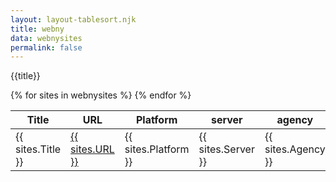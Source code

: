```yaml
---
layout: layout-tablesort.njk
title: webny
data: webnysites
permalink: false
---
```

{{title}}
 




<table id="dmv" class="display">
<thead class="">
<tr>
<th>Title</th> 
<th>URL</th>
<th>Platform</th>
<th>server</th>
<th>agency</th>
<th>cluster</th>
</tr>
</thead>
<tbody>
{% for sites in webnysites %} 
<tr> 
<td>{{ sites.Title }}</td>
<td><a href="{{ sites.URL }}">{{ sites.URL }}</a></td>
<td>{{ sites.Platform }}</td>
<td>{{ sites.Server }}</td>
<td>{{ sites.Agency }}</td>
<td>{{ sites.Cluster }}</td>
</tr>
{% endfor %}
</tbody>
<tfoot> 
<tr>
<td></td>
<td></td>
</tr>
</tfoot>
</table>
